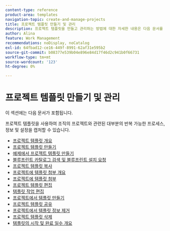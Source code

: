 ```yaml
---
content-type: reference
product-area: templates
navigation-topic: create-and-manage-projects
title: 프로젝트 템플릿 만들기 및 관리
description: 프로젝트 템플릿을 만들고 관리하는 방법에 대한 자세한 내용은 다음 문서를 참조하십시오.
author: Alina
feature: Work Management
recommendations: noDisplay, noCatalog
exl-id: 64fbad12-ce16-449f-8991-62af31e595b2
source-git-commit: b08377e539b04e896e84d17f46d2c941b0f66731
workflow-type: tm+mt
source-wordcount: '123'
ht-degree: 0%

---
```


# 프로젝트 템플릿 만들기 및 관리

이 섹션에는 다음 문서가 포함됩니다.

프로젝트 템플릿을 사용하여 조직의 프로젝트와 관련된 대부분의 반복 가능한 프로세스, 정보 및 설정을 캡처할 수 있습니다.

* [프로젝트 템플릿 개요](../../../manage-work/projects/create-and-manage-templates/project-template-overview.md)
* [프로젝트 템플릿 만들기](../../../manage-work/projects/create-and-manage-templates/create-template.md)
* [예제에서 프로젝트 템플릿 만들기](../../../manage-work/projects/create-and-manage-templates/create-templates-from-examples.md)
* [블루프린트 카탈로그 검색 및 블루프린트 설치 요청](../../../administration-and-setup/blueprints/browse-catalog.md)
* [프로젝트 템플릿 복사](../../../manage-work/projects/create-and-manage-templates/copy-template.md)
* [프로젝트에 템플릿 첨부 개요](../../../manage-work/projects/create-and-manage-templates/attach-template-to-project-overview.md)
* [프로젝트에 템플릿 첨부](../../../manage-work/projects/create-and-manage-templates/attach-template-to-project.md)
* [프로젝트 템플릿 편집](../../../manage-work/projects/create-and-manage-templates/edit-templates.md)
* [템플릿 작업 편집](../../../manage-work/projects/create-and-manage-templates/edit-template-task.md)
* [프로젝트에서 템플릿 만들기](../../../manage-work/projects/create-and-manage-templates/create-template-from-project.md)
* [프로젝트 템플릿 공유](../../../manage-work/projects/create-and-manage-templates/share-project-template.md)
* [프로젝트에서 템플릿 정보 제거](../../../manage-work/projects/create-and-manage-templates/remove-template-from-project.md)
* [프로젝트 템플릿 삭제](../../../manage-work/projects/create-and-manage-templates/delete-templates.md)
* [템플릿의 시작 및 완료 일수 개요](../../../manage-work/projects/create-and-manage-templates/overview-of-start-completion-day-on-template.md)
